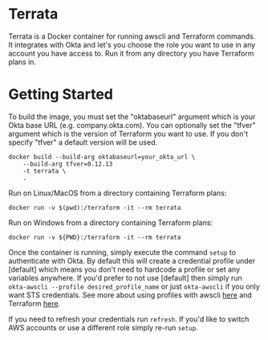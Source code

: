 # Terrata
Terrata is a Docker container for running awscli and Terraform commands. It integrates with Okta and let's you choose the role you want to use in any account you have access to. Run it from any directory you have Terraform plans in.

# Getting Started
To build the image, you must set the "oktabaseurl" argument which is your Okta base URL (e.g. company.okta.com). You can optionally set the "tfver" argument which is the version of Terraform you want to use. If you don't specify "tfver" a default version will be used.
```
docker build --build-arg oktabaseurl=your_okta_url \
    --build-arg tfver=0.12.13
    -t terrata \
    .
```

Run on Linux/MacOS from a directory containing Terraform plans:
```
docker run -v $(pwd):/terraform -it --rm terrata
```

Run on Windows from a directory containing Terraform plans:
```
docker run -v ${PWD}:/terraform -it --rm terrata
```

Once the container is running, simply execute the command `setup` to authenticate with Okta. By default this will create a credential profile under [default] which means you don't need to hardcode a profile or set any variables anywhere. If you'd prefer to not use [default] then simply run `okta-awscli --profile desired_profile_name` or just `okta-awscli` if you only want STS credentials. See more about using profiles with awscli [here](https://docs.aws.amazon.com/cli/latest/userguide/cli-configure-profiles.html) and Terraform [here](https://www.terraform.io/docs/providers/aws/#shared-credentials-file).

If you need to refresh your credentials run `refresh`. If you'd like to switch AWS accounts or use a different role simply re-run `setup`.
